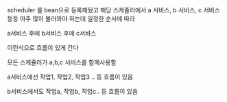 scheduler 를 bean으로 등록해뒀고
해당 스케쥴러에서 a 서비스, b 서비스, c 서비스 등등 아주 많이 불러와야 하는데
일정한 순서에 따라

a서비스 후에
b서비스 후에 
c서비스

이런식으로 흐름이 있게 간다

모든 스케쥴러가 a,b,c 서비스를 함께사용함

a서비스에선
작업1, 작업2, 작업3 .. 등 흐름이 있음

b서비스에서도 
작업a, 작업b, 작업c.. 등 흐름이 있음

